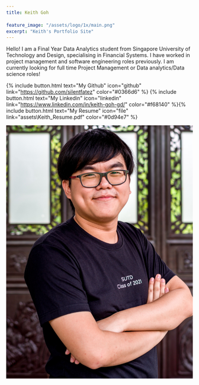 ```yaml
---
title: Keith Goh

feature_image: "/assets/logo/1x/main.png"
excerpt: "Keith's Portfolio Site"
---
```


Hello! I am a Final Year Data Analytics student from Singapore University of Technology and Design, specialising in Financial Systems. I have worked in project management and software engineering roles previously. I am currently looking for full time Project Management or Data analytics/Data science roles!

{% include button.html text="My Github" icon="github" link="https://github.com/silentfatez" color="#0366d6" %} {% include button.html text="My Linkedin" icon="linkedin" link="https://www.linkedin.com/in/keith-goh-gd/" color="#f68140" %}{% include button.html text="My Resume" icon="file" link="assets\Keith_Resume.pdf" color="#0d94e7" %}


![](assets\pictures\IMGP1288_1.jpg)